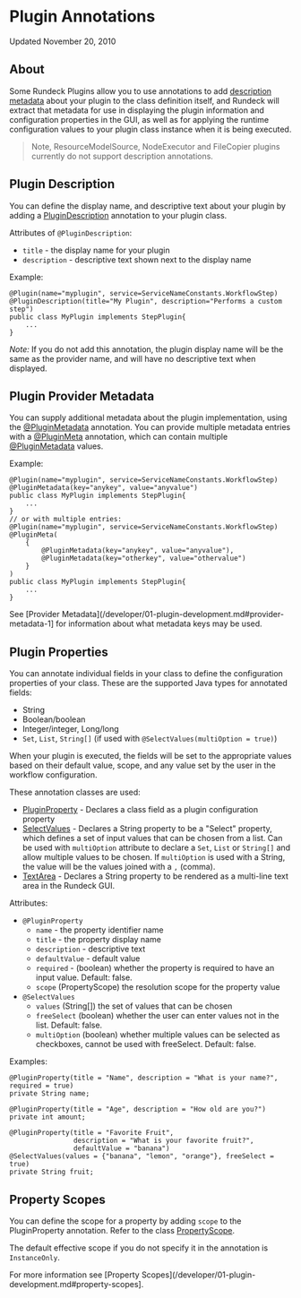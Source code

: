 # Plugin Annotations

Updated November 20, 2010

## About

Some Rundeck Plugins allow you to use annotations to add
[description metadata](/developer/01-plugin-development.md#plugin-descriptions)
about your plugin to the class
definition itself, and Rundeck will extract that metadata for use in
displaying the plugin information and configuration properties in the GUI, as
well as for applying the runtime configuration values to your plugin class
instance when it is being executed.

> Note, ResourceModelSource, NodeExecutor and FileCopier plugins currently do not support description annotations.

## Plugin Description

You can define the display name, and descriptive text about your plugin by adding a
[PluginDescription](${javadocbase}/com/dtolabs/rundeck/plugins/descriptions/PluginDescription.html) annotation to your plugin class.

Attributes of `@PluginDescription`:

- `title` - the display name for your plugin
- `description` - descriptive text shown next to the display name

Example:

```{.java}
@Plugin(name="myplugin", service=ServiceNameConstants.WorkflowStep)
@PluginDescription(title="My Plugin", description="Performs a custom step")
public class MyPlugin implements StepPlugin{
    ...
}
```

_Note:_ If you do not add this annotation, the plugin display name will be the same as the provider name, and will have
no descriptive text when displayed.

## Plugin Provider Metadata

You can supply additional metadata about the plugin implementation, using the
[\@PluginMetadata][] annotation.
You can provide multiple metadata entries with a [\@PluginMeta](${javadocbase}/com/dtolabs/rundeck/plugins/descriptions/PluginMeta.html)
annotation, which can contain multiple [\@PluginMetadata][] values.

Example:

```{.java}
@Plugin(name="myplugin", service=ServiceNameConstants.WorkflowStep)
@PluginMetadata(key="anykey", value="anyvalue")
public class MyPlugin implements StepPlugin{
    ...
}
// or with multiple entries:
@Plugin(name="myplugin", service=ServiceNameConstants.WorkflowStep)
@PluginMeta(
    {
        @PluginMetadata(key="anykey", value="anyvalue"),
        @PluginMetadata(key="otherkey", value="othervalue")
    }
)
public class MyPlugin implements StepPlugin{
    ...
}
```

See [Provider Metadata](/developer/01-plugin-development.md#provider-metadata-1] for information about what metadata keys may be used.

[\@pluginmetadata]: ${javadocbase}/com/dtolabs/rundeck/plugins/descriptions/PluginMetadata.html

## Plugin Properties

You can annotate individual fields in your class to define the configuration
properties of your class. These are the supported Java types for annotated fields:

- String
- Boolean/boolean
- Integer/integer, Long/long
- `Set`, `List`, `String[]` (if used with `@SelectValues(multiOption = true)`)

When your plugin is executed, the fields will be set to the appropriate values
based on their default value, scope, and any value set by the user in the
workflow configuration.

These annotation classes are used:

- [PluginProperty](${javadocbase}/com/dtolabs/rundeck/plugins/descriptions/PluginProperty.html) - Declares a class field as a plugin configuration property
- [SelectValues](${javadocbase}/com/dtolabs/rundeck/plugins/descriptions/SelectValues.html) - Declares a String property to be a "Select" property, which defines a set of input values that can be chosen from a list. Can be used with `multiOption` attribute to declare a `Set`, `List` or `String[]` and allow multiple values to be chosen. If `multiOption` is used with a String, the value will be the values joined with a `,` (comma).
- [TextArea](${javadocbase}/com/dtolabs/rundeck/plugins/descriptions/TextArea.html) - Declares a String property to be rendered as a multi-line text area in the Rundeck GUI.

Attributes:

- `@PluginProperty`
  - `name` - the property identifier name
  - `title` - the property display name
  - `description` - descriptive text
  - `defaultValue` - default value
  - `required` - (boolean) whether the property is required to have an input value. Default: false.
  - `scope` (PropertyScope) the resolution scope for the property value
- `@SelectValues`
  - `values` (String[]) the set of values that can be chosen
  - `freeSelect` (boolean) whether the user can enter values not in the list. Default: false.
  - `multiOption` (boolean) whether multiple values can be selected as checkboxes, cannot be used with freeSelect. Default: false.

Examples:

```{.java}
@PluginProperty(title = "Name", description = "What is your name?", required = true)
private String name;

@PluginProperty(title = "Age", description = "How old are you?")
private int amount;

@PluginProperty(title = "Favorite Fruit",
                description = "What is your favorite fruit?",
                defaultValue = "banana")
@SelectValues(values = {"banana", "lemon", "orange"}, freeSelect = true)
private String fruit;
```

## Property Scopes

You can define the scope for a property by adding `scope` to the PluginProperty annotation. Refer to the class [PropertyScope](${javadocbase}/com/dtolabs/rundeck/core/plugins/configuration/PropertyScope.html).

The default effective scope if you do not specify it in the annotation is `InstanceOnly`.

For more information see [Property Scopes](/developer/01-plugin-development.md#property-scopes].
